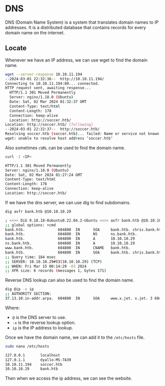# DNS

DNS (Domain Name System) is a system that translates domain names to IP addresses. It is a distributed database that contains records for every domain name on the internet.

## Locate

Whenever we have an IP address, we can use wget to find the domain name.

```bash
wget --server-response 10.10.11.194      
--2024-03-01 22:32:36--  http://10.10.11.194/
Connecting to 10.10.11.194:80... connected.
HTTP request sent, awaiting response... 
  HTTP/1.1 301 Moved Permanently
  Server: nginx/1.18.0 (Ubuntu)
  Date: Sat, 02 Mar 2024 01:32:37 GMT
  Content-Type: text/html
  Content-Length: 178
  Connection: keep-alive
  Location: http://soccer.htb/
Location: http://soccer.htb/ [following]
--2024-03-01 22:32:37--  http://soccer.htb/
Resolving soccer.htb (soccer.htb)... failed: Name or service not known.
wget: unable to resolve host address ‘soccer.htb’
```

Also sometimes `cURL` can be used to find the domain name.

```bash
curl -I <IP>  

HTTP/1.1 301 Moved Permanently
Server: nginx/1.18.0 (Ubuntu)
Date: Sat, 02 Mar 2024 01:27:24 GMT
Content-Type: text/html
Content-Length: 178
Connection: keep-alive
Location: http://soccer.htb/
```

If we have the dns server, we can use dig to find subdomains.

```bash
dig axfr bank.htb @10.10.10.29                                                                 

; <<>> DiG 9.18.18-0ubuntu0.22.04.2-Ubuntu <<>> axfr bank.htb @10.10.10.29
;; global options: +cmd
bank.htb.               604800  IN      SOA     bank.htb. chris.bank.htb. 2 604800 86400 2419200 604800
bank.htb.               604800  IN      NS      ns.bank.htb.
bank.htb.               604800  IN      A       10.10.10.29
ns.bank.htb.            604800  IN      A       10.10.10.29
www.bank.htb.           604800  IN      CNAME   bank.htb.
bank.htb.               604800  IN      SOA     bank.htb. chris.bank.htb. 2 604800 86400 2419200 604800
;; Query time: 184 msec
;; SERVER: 10.10.10.29#53(10.10.10.29) (TCP)
;; WHEN: Fri Mar 15 00:14:29 -03 2024
;; XFR size: 6 records (messages 1, bytes 171)
```

Reverse DNS lookup can also be used to find the domain name.

```bash
dig @ip -x ip
;; AUTHORITY SECTION:
37.13.10.in-addr.arpa.  604800  IN      SOA     www.x.jet. x.jet. 3 604800 86400 2419200
```

Where:

- `@` is the DNS server to use.
- `-x` is the reverse lookup option.
- `ip` is the IP address to lookup.

Once we have the domain name, we can add it to the `/etc/hosts` file.

```bash
sudo nano /etc/hosts

127.0.0.1       localhost
127.0.1.1       dyallo-MS-7A39
10.10.11.194    soccer.htb
10.10.10.29     bank.htb
```

Then when we access the ip address, we can see the website.